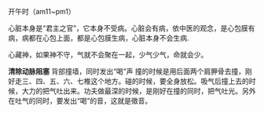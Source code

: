 开午时（am11~pm1）


心脏本身是“君主之官”，它本身不受病。心脏会有病，依中医的观念，是心包膜有病，病都在心包上面，都是心包膜生病，心脏本身不会生病.


心藏神，如果神不守，气就不会聚在一起，少气少气，命就会少。

**清除动脉阻塞**
背部撞墙，同时发出“喝”声
撞的时候是用后面两个肩胛骨去撞，刚好走三、四、五、六、七椎这个地方。碰的时候，要全身放松。吸气后撞上去的时候，大力的把气吐出来。功夫做最深的时候，是刚好在撞的同时，把气吐光。另外在吐气的同时，要发出“喝”的音，这就是徵音。






























